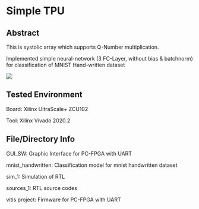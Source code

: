# Simple TPU
## Abstract
This is systolic array which supports Q-Number multiplication.

Implemented simple neural-network (3 FC-Layer, without bias & batchnorm) for classification of MNIST Hand-written dataset

[![](https://img.youtube.com/vi/KS9wVxYWHA0/0.jpg)](https://www.youtube.com/watch?v=KS9wVxYWHA0)

## Tested Environment
Board: Xilinx UltraScale+ ZCU102

Tool: Xilinx Vivado 2020.2


## File/Directory Info
GUI_SW: Graphic Interface for PC-FPGA with UART

mnist_handwritten: Classification model for mnist handwritten dataset

sim_1: Simulation of RTL

sources_1: RTL source codes

vitis project: Firmware for PC-FPGA with UART
